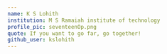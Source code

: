 ```yaml
---
name: K S Lohith
institution: M S Ramaiah institute of technology
profile_pic: seventeenOp.png
quote: If you want to go far, go together!
github_user: kslohith
---
```


